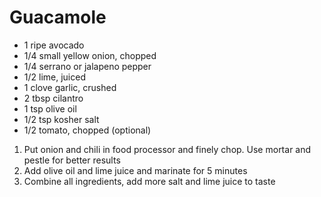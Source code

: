 # Guacamole

* 1 ripe avocado
* 1/4 small yellow onion, chopped
* 1/4 serrano or jalapeno pepper
* 1/2 lime, juiced
* 1 clove garlic, crushed
* 2 tbsp cilantro
* 1 tsp olive oil
* 1/2 tsp kosher salt
* 1/2 tomato, chopped (optional)

1. Put onion and chili in food processor and finely chop. Use mortar and pestle for better results
1. Add olive oil and lime juice and marinate for 5 minutes
1. Combine all ingredients, add more salt and lime juice to taste
